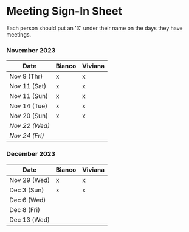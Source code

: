 # Meeting Sign-In Sheet

Each person should put an 'X' under their name on the days they have meetings.

### November 2023

| Date        | Bianco    | Viviana   | 
|-------------|-----------|-----------|
| Nov 9 (Thr) |     x     |     x     | 
| Nov 11 (Sat)|     x     |     x     |           
| Nov 11 (Sun)|     x     |     x     |           
| Nov 14 (Tue)|     x     |     x     |           
| Nov 20 (Sun)|     x     |     x     |           
| *Nov 22 (Wed)* |       |           |           |  <!-- Skipped for Thanksgiving -->
| *Nov 24 (Fri)* |       |           |           |  <!-- Skipped for Thanksgiving -->

### December 2023

| Date        | Bianco    | Viviana   | 
|-------------|-----------|-----------|
| Nov 29 (Wed)|     x     |     x     |           
| Dec 3 (Sun) |     x     |     x     |           
| Dec 6 (Wed) |           |           |           
| Dec 8 (Fri) |           |           |           
| Dec 13 (Wed)|           |           |           